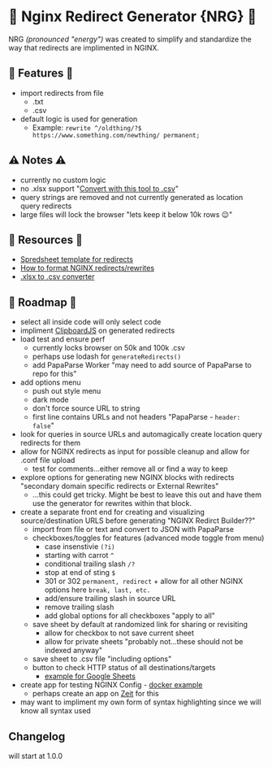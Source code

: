# 🚀 Nginx Redirect Generator {NRG} 🚀

NRG *(pronounced "energy")* was created to simplify and standardize the way that redirects are implimented in NGINX.

## 🌟 Features 🌟

- import redirects from file
  - .txt
  - .csv
- default logic is used for generation
  - Example: `rewrite ^/oldthing/?$ https://www.something.com/newthing/ permanent;`

## ⚠️ Notes ⚠️

- currently no custom logic
- no .xlsx support "[Convert with this tool to .csv](https://cloudconvert.com/xlsx-to-csv)"
- query strings are removed and not currently generated as location query redirects
- large files will lock the browser "lets keep it below 10k rows 😉"

## 🎉 Resources 🎉

- [Spredsheet template for redirects](https://docs.google.com/spreadsheets/d/1ITXWUaH2-iTj7SQ0Kemz3gipDT2ldPBs2JK9bRK7haE/edit?usp=sharing)
- [How to format NGINX redirects/rewrites](https://www.codesmite.com/article/clean-url-rewrites-using-nginx)
- [.xlsx to .csv converter](https://cloudconvert.com/xlsx-to-csv)

## 🚗 Roadmap 🚗

- select all inside code will only select code
- impliment [ClipboardJS](https://clipboardjs.com/) on generated redirects
- load test and ensure perf
  - currently locks browser on 50k and 100k .csv
  - perhaps use lodash for `generateRedirects()`
  - add PapaParse Worker "may need to add source of PapaParse to repo for this"
- add options menu
  - push out style menu
  - dark mode
  - don't force source URL to string
  - first line contains URLs and not headers "PapaParse - `header: false`"
- look for queries in source URLs and automagically create location query redirects for them
- allow for NGINX redirects as input for possible cleanup and allow for .conf file upload
  - test for comments...either remove all or find a way to keep
- explore options for generating new NGINX blocks with redirects "secondary domain specific redirects or External Rewrites"
  - ...this could get tricky. Might be best to leave this out and have them use the generator for rewrites within that block.
- create a separate front end for creating and visualizing source/destination URLS before generating "NGINX Redirct Builder??"
  - import from file or text and convert to JSON with PapaParse
  - checkboxes/toggles for features (advanced mode toggle from menu)
    - case insenstivie `(?i)`
    - starting with carrot `^`
    - conditional trailing slash `/?`
    - stop at end of sting `$`
    - 301 or 302 `permanent, redirect` + allow for all other NGINX options here `break, last, etc.`
    - add/ensure trailing slash in source URL
    - remove trailing slash
    - add global options for all checkboxes "apply to all"
  - save sheet by default at randomized link for sharing or revisiting
    - allow for checkbox to not save current sheet
    - allow for private sheets "probably not...these should not be indexed anyway"
  - save sheet to .csv file "including options"
  - button to check HTTP status of all destinations/targets
    - [example for Google Sheets](https://medium.com/@the.benhawy/how-to-use-google-spreadsheets-to-check-for-broken-links-1bb0b35c8525)
- create app for testing NGINX Config - [docker example](https://dev.to/simdrouin/validate-your-nginx-configuration-files-easily-with-docker-4ihi)
  - perhaps create an app on [Zeit](https://zeit.co/) for this
- may want to impliment my own form of syntax highlighting since we will know all syntax used

## Changelog

will start at 1.0.0